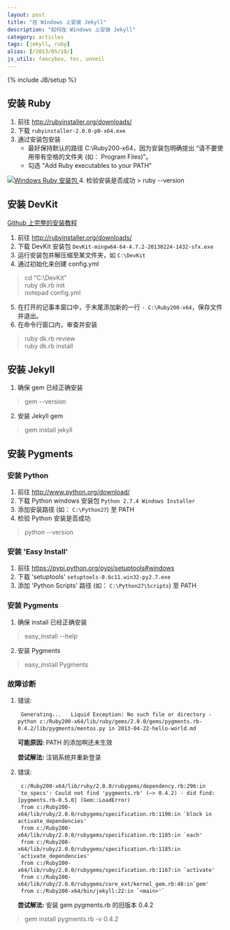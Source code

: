 ```yaml
---
layout: post
title: "在 Windows 上安装 Jekyll"
description: "如何在 Windows 上安装 Jekyll"
category: articles
tags: [jekyll, ruby]
alias: [/2013/05/10/]
js_utils: fancybox, toc, unveil
---
```

{% include JB/setup %}

<div id="toc"></div>

## <a id="install-ruby"></a>安装 Ruby

1. 前往 <http://rubyinstaller.org/downloads/>
2. 下载 `rubyinstaller-2.0.0-p0-x64.exe`
3. 通过安装包安装
	- 最好保持默认的路径 C:\Ruby200-x64，因为安装包明确提出 “请不要使用带有空格的文件夹 (如： Program Files)”。
	- 勾选 "Add Ruby executables to your PATH"
	
<a class="post-image" href="/assets/images/posts/2013-05-11-ruby-installer.png" title="Windows Ruby 安装包">
	<img itemprop="image" data-src="/assets/images/posts/2013-05-11-ruby-installer.png" src="/assets/js/unveil/loader.gif" alt="Windows Ruby 安装包" />
</a>
4. 检验安装是否成功
> ruby --version

## <a id="install-devkit"></a>安装 DevKit
[Github 上完整的安装教程](https://github.com/oneclick/rubyinstaller/wiki/Development-Kit#installation-instructions)

1. 前往 <http://rubyinstaller.org/downloads/>
2. 下载 DevKit 安装包 `DevKit-mingw64-64-4.7.2-20130224-1432-sfx.exe`
3. 运行安装包并解压缩至某文件夹，如 `C:\DevKit`
4. 通过初始化来创建 config.yml
> cd "C:\DevKit"<br />
> ruby dk.rb init<br />
> notepad config.yml<br />
5. 在打开的记事本窗口中，于末尾添加新的一行 `- C:\Ruby200-x64`，保存文件并退出。
6. 在命令行窗口内，审查并安装
> ruby dk.rb review<br />
> ruby dk.rb install

## <a id="install-jekyll"></a>安装 Jekyll
1. 确保 gem 已经正确安装
> gem --version
2. 安装 Jekyll gem
> gem install jekyll

## <a id="install-pygements"></a>安装 Pygments

### <a id="install-python"></a>安装 Python
1. 前往 <http://www.python.org/download/>
2. 下载 Python windows 安装包 `Python 2.7.4 Windows Installer`
3. 添加安装路径 (如： `C:\Python27`) 至 PATH
4. 检验 Python 安装是否成功
> python --version

### <a id="install-easy-install"></a>安装 'Easy Install'
1. 前往 <https://pypi.python.org/pypi/setuptools#windows>
2. 下载 'setuptools' `setuptools-0.6c11.win32-py2.7.exe`
3. 添加 'Python Scripts' 路径 (如： `C:\Python27\Scripts`) 至 PATH

### <a id="install-pygements-2"></a>安装 Pygments
1. 确保 install 已经正确安装
> easy_install --help
2. 安装 Pygments
> easy_install Pygments

### <a id="troubleshooting"></a>故障诊断
1. 错误:

		Generating...   Liquid Exception: No such file or directory - python c:/Ruby200-x64/lib/ruby/gems/2.0.0/gems/pygments.rb-0.4.2/lib/pygments/mentos.py in 2013-04-22-hello-world.md

    **可能原因:** PATH 的添加啊还未生效

    **尝试解法:** 注销系统并重新登录<br />
2. 错误:

		c:/Ruby200-x64/lib/ruby/2.0.0/rubygems/dependency.rb:296:in `to_specs': Could not find 'pygments.rb' (~> 0.4.2) - did find: [pygments.rb-0.5.0] (Gem::LoadError)
		from c:/Ruby200-x64/lib/ruby/2.0.0/rubygems/specification.rb:1196:in `block in activate_dependencies'
		from c:/Ruby200-x64/lib/ruby/2.0.0/rubygems/specification.rb:1185:in `each'
		from c:/Ruby200-x64/lib/ruby/2.0.0/rubygems/specification.rb:1185:in `activate_dependencies'
		from c:/Ruby200-x64/lib/ruby/2.0.0/rubygems/specification.rb:1167:in `activate'
		from c:/Ruby200-x64/lib/ruby/2.0.0/rubygems/core_ext/kernel_gem.rb:48:in`gem'
		from c:/Ruby200-x64/bin/jekyll:22:in `<main>'`

   **尝试解法:** 安装 gem pygments.rb 的旧版本 0.4.2
> gem install pygments.rb -v 0.4.2
